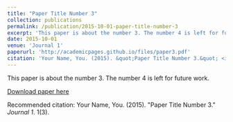 ```yaml
---
title: "Paper Title Number 3"
collection: publications
permalink: /publication/2015-10-01-paper-title-number-3
excerpt: 'This paper is about the number 3. The number 4 is left for future work.'
date: 2015-10-01
venue: 'Journal 1'
paperurl: 'http://academicpages.github.io/files/paper3.pdf'
citation: 'Your Name, You. (2015). &quot;Paper Title Number 3.&quot; <i>Journal 1</i>. 1(3).'
---
```

This paper is about the number 3. The number 4 is left for future work.

[Download paper here](http://academicpages.github.io/files/paper3.pdf)

<div data-badge-popover="right" data-badge-type="donut" data-doi="10.1089/AID.2011.0381" data-hide-no-mentions="true" class="altmetric-embed"></div>

Recommended citation: Your Name, You. (2015). "Paper Title Number 3." <i>Journal 1</i>. 1(3).
